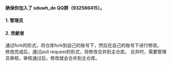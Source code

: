 #### 确保你加入了 sduwh_de QQ群（932586415）。
#### 1. 管理员

#### 2. 贡献者

通过fork的形式，将仓库fork到自己的账号下，然后在自己的账号下进行修改。
修改完成后，通过pull request的形式，将修改合并到主仓库。
合并时，需要管理员审核，审核通过后，修改就会合并到主仓库。